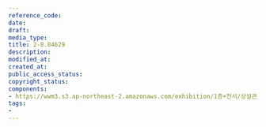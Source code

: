```yaml
---
reference_code: 
date: 
draft: 
media_type: 
title: 2-8.84629
description: 
modified_at: 
created_at: 
public_access_status: 
copyright_status: 
components:
- https://wwm3.s3.ap-northeast-2.amazonaws.com/exhibition/1층+전시/상설관/상설관1+오른편/2-8.84629.jpg
tags:
- 
---
```

